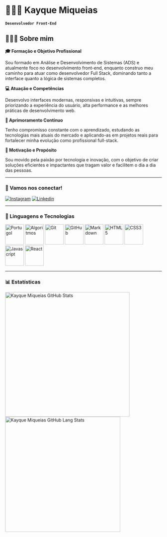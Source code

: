 # 🧑🏻‍💻 Kayque Miqueias

**`Desenvolvedor Front-End`**

## 👨🏻‍💻 Sobre mim  

**🎓 Formação e Objetivo Profissional**

Sou formado em Análise e Desenvolvimento de Sistemas (ADS) e atualmente foco no desenvolvimento front-end, enquanto construo meu caminho para atuar como desenvolvedor Full Stack, dominando tanto a interface quanto a lógica de sistemas completos.

**💻 Atuação e Competências**

Desenvolvo interfaces modernas, responsivas e intuitivas, sempre priorizando a experiência do usuário, alta performance e as melhores práticas de desenvolvimento web.

**🤖 Aprimoramento Contínuo**

Tenho compromisso constante com o aprendizado, estudando as tecnologias mais atuais do mercado e aplicando-as em projetos reais para fortalecer minha evolução como profissional full-stack.

**🌟 Motivação e Propósito**

Sou movido pela paixão por tecnologia e inovação, com o objetivo de criar soluções eficientes e impactantes que tragam valor e facilitem o dia a dia das pessoas.

---

### 📱 Vamos nos conectar!

[![Instagram](https://img.shields.io/badge/Instagram-E4405F?style=for-the-badge&logo=instagram&logoColor=white)](https://www.instagram.com/kayque.mab/)
[![Linkedin](https://img.shields.io/badge/LinkedIn-0077B5?style=for-the-badge&logo=linkedin&logoColor=white)](https://www.linkedin.com/in/kayque-miqueias-463581326/) 

---

### 🤖 Linguagens e Tecnologias

<div align="left">

<img title="Portugol"   src="https://univali-lite.github.io/Portugol-Studio/assets/img/logo.png"                                 width="60" height="65"/>
<img title="Algoritmos" src="https://cdn.jsdelivr.net/gh/devicons/devicon@latest/icons/thealgorithms/thealgorithms-original.svg" width="60" height="65"/>
<img title="Git"        src="https://cdn.jsdelivr.net/gh/devicons/devicon@latest/icons/git/git-original.svg"                     width="60" height="65"/>
<img title="GitHub"     src="https://cdn.jsdelivr.net/gh/devicons/devicon@latest/icons/github/github-original.svg"               width="60" height="65"/>
<img title="Markdown"   src="https://cdn.jsdelivr.net/gh/devicons/devicon@latest/icons/markdown/markdown-original.svg"           width="60" height="65"/>
<img title="HTML5"      src="https://cdn.jsdelivr.net/gh/devicons/devicon@latest/icons/html5/html5-plain.svg"                    width="60" height="65"/>
<img title="CSS3"       src="https://cdn.jsdelivr.net/gh/devicons/devicon@latest/icons/css3/css3-plain.svg"                      width="60" height="65"/>
<img title="Javascript" src="https://cdn.jsdelivr.net/gh/devicons/devicon@latest/icons/javascript/javascript-original.svg"       width="60" height="65"/>
<img title="React"      src="https://cdn.jsdelivr.net/gh/devicons/devicon@latest/icons/react/react-original.svg"                 width="60" height="65"/>

</div>

---

### 📊 Estatísticas

<div align="left">

<img width="400px" src="https://github-readme-stats.vercel.app/api?username=kayquemab&theme=tokyonight" alt="Kayque Miqueias GitHub Stats"/>
<img width="370px" src="https://github-readme-stats.vercel.app/api/top-langs/?username=kayquemab&layout=compact&theme=tokyonight&hide-border=true" alt="Kayque Miqueias GitHub Lang Stats"/>

</div>

 
